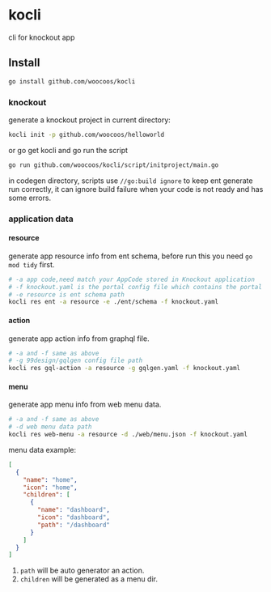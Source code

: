 # kocli

cli for knockout app

## Install

```bash
go install github.com/woocoos/kocli
```

### knockout

generate a knockout project in current directory:

```bash
kocli init -p github.com/woocoos/helloworld
```

or go get kocli and go run the script

```bash
go run github.com/woocoos/kocli/script/initproject/main.go
```

in codegen directory, scripts use `//go:build ignore` to keep ent generate run correctly, 
it can ignore build failure when your code is not ready and has some errors.

### application data

#### resource
generate app resource info from ent schema, before run this you need `go mod tidy` first.

```bash
# -a app code,need match your AppCode stored in Knockout application
# -f knockout.yaml is the portal config file which contains the portal db config and snowflake config.
# -e resource is ent schema path
kocli res ent -a resource -e ./ent/schema -f knockout.yaml
```

#### action
generate app action info from graphql file.

```bash
# -a and -f same as above 
# -g 99design/gqlgen config file path
kocli res gql-action -a resource -g gqlgen.yaml -f knockout.yaml
```

#### menu
generate app menu info from web menu data.

```bash
# -a and -f same as above
# -d web menu data path
kocli res web-menu -a resource -d ./web/menu.json -f knockout.yaml
```

menu data example:

```json
[
  {
    "name": "home",
    "icon": "home",
    "children": [
      {
        "name": "dashboard",
        "icon": "dashboard",
        "path": "/dashboard"
      }
    ]
  }
]
```

1. `path` will be auto generator an action.
2. `children` will be generated as a menu dir.
